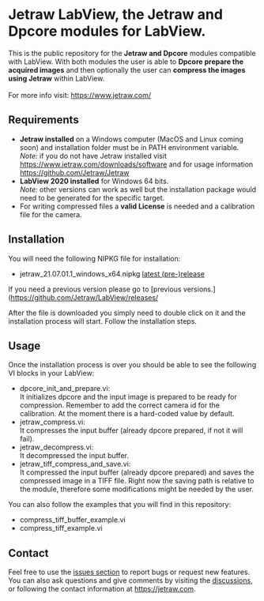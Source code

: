 # Jetraw LabView, the Jetraw and Dpcore modules for LabView.
This is the public repository for the **Jetraw and Dpcore** modules compatible with LabView. With both modules the user is able to **Dpcore prepare the acquired images** and then optionally the user can **compress the images using Jetraw** within LabView.  
<br/>For more info visit:
https://www.jetraw.com/

## Requirements
- **Jetraw installed** on a Windows computer (MacOS and Linux coming soon) and installation folder must be in PATH environment variable.<br/>
*Note:* if you do not have Jetraw installed visit https://www.jetraw.com/downloads/software and for usage information https://github.com/Jetraw/Jetraw
- **LabView 2020 installed** for Windows 64 bits.<br/>
*Note:* other versions can work as well but the installation package would need to be generated for the specific target. 
- For writing compressed files a **valid License** is needed and a calibration file for the camera.  


## Installation
You will need the following NIPKG file for installation:

- jetraw_21.07.01.1_windows_x64.nipkg [latest (pre-)release](https://github.com/Jetraw/LabView/releases/download/21.07.01.1/jetraw_21.07.01.1_windows_x64.nipkg)
  
If you need a previous version please go to [previous versions.](https://github.com/Jetraw/LabView/releases/

After the file is downloaded you simply need to double click on it and the installation process will start. Follow the installation steps. 

## Usage
Once the installation process is over you should be able to see the following VI blocks in your LabView:

- dpcore_init_and_prepare.vi:<br/>It initializes dpcore and the input image is prepared to be ready for compression. Remember to add the correct camera id for the calibration. At the moment there is a hard-coded value by default. 
- jetraw_compress.vi:<br/>It compresses the input buffer (already dpcore prepared, if not it will fail). 
- jetraw_decompress.vi:<br/>It decompressed the input buffer. 
- jetraw_tiff_compress_and_save.vi:<br/>It compressed the input buffer (already dpcore prepared) and saves the compressed image in a TIFF file. Right now the saving path is relative to the module, therefore some modifications might be needed by the user. 

You can also follow the examples that you will find in this repository:
- compress_tiff_buffer_example.vi
- compress_tiff_example.vi

## Contact
Feel free to use the [issues section](https://github.com/Jetraw/LabView/issues) to report bugs or request new features. You can also ask questions and give comments by visiting the [discussions](https://github.com/Jetraw/LabView/discussions), or following the contact information at https://jetraw.com.
